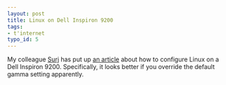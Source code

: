 ```yaml
---
layout: post
title: Linux on Dell Inspiron 9200
tags:
- t'internet
typo_id: 5
---
```

<p>My colleague <a href="http://surj.net/index.xml">Surj</a> has put up <a href="http://surj.net/linux-dell-9200">an article</a> about how to configure Linux on a Dell Inspiron 9200.  Specifically, it looks better if you override the default gamma setting apparently.</p>
